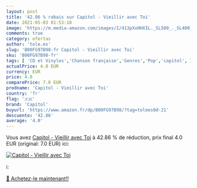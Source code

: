 ```yaml
---
layout: post
title: '42.86 % rabais sur Capitol - Vieillir avec Toi'
date: 2021-05-03 01:53:10
image: 'https://m.media-amazon.com/images/I/413pXxHHXIL._SL500_._SL400_.jpg'
comments: true
category: ofertas
author: 'tole.es'
slug: 'B00FG97B98-fr Capitol - Vieillir avec Toi'
sku: 'B00FG97B98-fr'
tags: [ 'CD et Vinyles','Chanson française','Genres','Pop','capitol', ]
actualPrice: 4.0 EUR
currency: EUR
price: 4.0
comparePrice: 7.0 EUR
prodname: 'Capitol - Vieillir avec Toi'
country: 'fr'
flag: '🇫🇷'
brand: 'Capitol'
buyurl: 'https://www.amazon.fr/dp/B00FG97B98/?tag=tolees0d-21'
descuento: '42.86'
average: '4.0'
---
```


Vous avez [Capitol - Vieillir avec Toi](https://www.amazon.fr/dp/B00FG97B98/?tag=tolees0d-21)  à  42.86 % de réduction, prix final  4.0 EUR (original: 7.0 EUR) ici:

[![Capitol - Vieillir avec Toi](https://m.media-amazon.com/images/I/413pXxHHXIL._SL500_._SL400_.jpg)](https://www.amazon.fr/dp/B00FG97B98/?tag=tolees0d-21)

ℹ️:


[🛒 Achetez-le maintenant!!](https://www.amazon.fr/dp/B00FG97B98/?tag=tolees0d-21)
